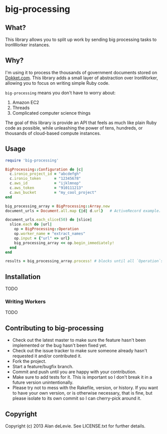 # big-processing

## What?

This library allows you to split up work by sending big processing tasks to IronWorker instances.

## Why?

I'm using it to process the thousands of government documents stored on [Dokket.com](http://dokket.com). This library adds a small layer of abstraction over IronWorker, allowing you to focus on writing simple Ruby code.

`big-processing` means you don't have to worry about:

1. Amazon EC2
2. Threads
3. Complicated computer science things

The goal of this library is provide an API that feels as much like plain Ruby code as possible, while unleashing the power of tens, hundreds, or thousands of cloud-based compute instances.

## Usage

```ruby
require 'big-processing'

BigProcessing::Configuration do |c|
  c.ironio_project_id = "abcdefgh"
  c.ironio_token      = "12345678"
  c.aws_id            = "ijklmnop"
  c.aws_token         = "910111213"
  c.aws_bucket        = "my_cool_project"
end

big_processing_array = BigProcessing::Array.new
document_urls = Document.all.map {|d| d.url}   # ActiveRecord example. This could be anything, all you need is an Array.

document_urls.each_slice(50) do |slice|
  slice.each do |url|
    op = BigProcessing::Operation
    op.worker_name = "extract_names"
    op.input = {"url" => url}
    big_processing_array << op.begin_immediately!
  end
end

results = big_processing_array.process! # blocks until all `Operation`s have finished.
```

## Installation

TODO

### Writing Workers

TODO

## Contributing to big-processing
 
* Check out the latest master to make sure the feature hasn't been implemented or the bug hasn't been fixed yet.
* Check out the issue tracker to make sure someone already hasn't requested it and/or contributed it.
* Fork the project.
* Start a feature/bugfix branch.
* Commit and push until you are happy with your contribution.
* Make sure to add tests for it. This is important so I don't break it in a future version unintentionally.
* Please try not to mess with the Rakefile, version, or history. If you want to have your own version, or is otherwise necessary, that is fine, but please isolate to its own commit so I can cherry-pick around it.

## Copyright

Copyright (c) 2013 Alan deLevie. See LICENSE.txt for
further details.

